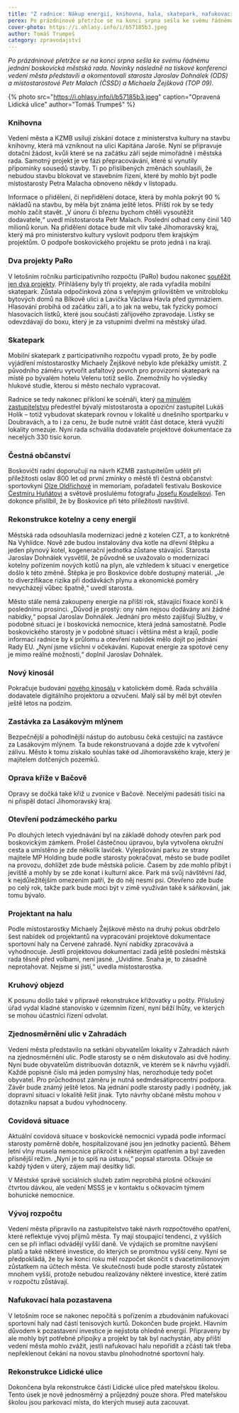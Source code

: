 ```yaml
---
title: "Z radnice: Nákup energií, knihovna, hala, skatepark, nafukovací hala či vývoj rozpočtu"
perex: Po prázdninové přetržce se na konci srpna sešla ke svému řádnému jednání boskovická městská rada. Co je nového?
cover-photo: https://i.ohlasy.info/i/b57185b3.jpeg
author: Tomáš Trumpeš
category: zpravodajství
---
```


*Po prázdninové přetržce se na konci srpna sešla ke svému řádnému jednání boskovická městská rada. Novinky následně na tiskové konferenci vedení města představili a okomentovali starosta Jaroslav Dohnálek (ODS) a místostarostové Petr Malach (ČSSD) a Michaela Žejšková (TOP 09).*

{% photo src="https://i.ohlasy.info/i/b57185b3.jpeg" caption="Opravená Lidická ulice" author="Tomáš Trumpeš" %}

### Knihovna

Vedení města a KZMB usilují získání dotace z ministerstva kultury na stavbu knihovny, která má vzniknout na ulici Kapitána Jaroše. Nyní se připravuje dotační žádost, kvůli které se na začátku září sejde mimořádně i městská rada. Samotný projekt je ve fázi přepracovávání, které si vynutily připomínky sousedů stavby. Ti po přislíbených změnách souhlasili, že nebudou stavbu blokovat ve stavebním řízení, které by mohlo být podle místostarosty Petra Malacha obnoveno někdy v listopadu. 

Informace o přidělení, či nepřidělení dotace, která by mohla pokrýt 90 % nákladů na stavbu, by měla být známa ještě letos. Příští rok by se tedy mohlo začít stavět. „V únoru či březnu bychom chtěli vysoutěžit dodavatele,“ uvedl místostarosta Petr Malach. Poslední odhad ceny činil 140 milionů korun. Na přidělení dotace bude mít vliv také Jihomoravský kraj, který má pro ministerstvo kultury vyslovit podporu třem krajským projektům. O podpoře boskovického projektu se proto jedná i na kraji.

### Dva projekty PaRo

V letošním ročníku participativního rozpočtu (PaRo) budou nakonec [soutěžit jen dva projekty](https://boskovice.pincity.cz/participativni-rozpocet/2022). Přihlášeny byly tři projekty, ale rada vyřadila mobilní skatepark. Zůstala odpočinková zóna s veřejným grilovištěm ve vnitrobloku bytových domů na Bílkově ulici a Lavička Václava Havla před gymnáziem. Hlasování probíhá od začátku září, a to jak na webu, tak fyzicky pomocí hlasovacích lístků, které jsou součástí zářijového zpravodaje. Lístky se odevzdávají do boxu, který je za vstupními dveřmi na městský úřad.

### Skatepark

Mobilní skatepark z participativního rozpočtu vypadl proto, že by podle vyjádření místostarostky Michaely Žejškové nebylo kde překážky umístit. Z původního záměru vytvořit asfaltový povrch pro provizorní skatepark na místě po bývalém hotelu Velenu totiž sešlo. Znemožnily ho výsledky hlukové studie, kterou si město nechalo vypracovat.

Radnice se tedy nakonec přikloní ke scénáři, který [na minulém zastupitelstvu](https://ohlasy.info/clanky/2022/06/zastupitelstvo.html) předestřel bývalý místostarosta a opoziční zastupitel Lukáš Holík – totiž vybudovat skatepark rovnou v lokalitě u dnešního sportparku v Doubravách, a to i za cenu, že bude nutné vrátit část dotace, která využití lokality omezuje. Nyní rada schválila dodavatele projektové dokumentace za necelých 330 tisíc korun.

### Čestná občanství

Boskovičtí radní doporučují na návrh KZMB zastupitelům udělit při příležitosti oslav 800 let od první zmínky o městě tři čestná občanství: sportovkyni [Olze Oldřichové](https://ohlasy.info/clanky/2021/08/olga-oldrichova.html) in memoriam, pořadateli festivalu Boskovice [Čestmíru Huňátovi](https://ohlasy.info/clanky/2017/05/rozhovor-hunat.html) a světově proslulému fotografu [Josefu Koudelkovi](https://ohlasy.info/clanky/2017/01/koudelka-dokument.html). Ten dokonce přislíbil, že by Boskovice při této příležitosti navštívil.

### Rekonstrukce kotelny a ceny energií

Městská rada odsouhlasila modernizaci jedné z kotelen CZT, a to konkrétně Na Vyhlídce. Nově zde budou instalovány dva kotle na dřevní štěpku a jeden plynový kotel, kogenerační jednotka zůstane stávající. Starosta Jaroslav Dohnálek vysvětlil, že původně se uvažovalo o modernizaci kotelny pořízením nových kotlů na plyn, ale vzhledem k situaci v energetice došlo k této změně. Štěpka je pro Boskovice dobře dostupný materiál. „Je to diverzifikace rizika při dodávkách plynu a ekonomické poměry nevycházejí vůbec špatně,“ uvedl starosta.

Město stále nemá zakoupeny energie na příští rok, stávající fixace končí k poslednímu prosinci. „Důvod je prostý: ony nám nejsou dodávány ani žádné nabídky,“ popsal Jaroslav Dohnálek. Jednání pro město zajišťují Služby, v podobné situaci je i boskovická nemocnice, která jedná samostatně. Podle boskovického starosty je v podobné situaci i většina měst a krajů, podle informací radnice by k průlomu a otevření nabídek mělo dojít po jednání Rady EU. „Nyní jsme všichni v očekávání. Kupovat energie za spotové ceny je mimo reálné možnosti,“ doplnil Jaroslav Dohnálek.

### Nový kinosál

Pokračuje budování [nového kinosálu](https://ohlasy.info/clanky/2022/05/druhy-kinosal.html) v katolickém domě. Rada schválila dodavatele digitálního projektoru a ozvučení. Malý sál by měl být otevřen ještě letos na podzim.

### Zastávka za Lasákovým mlýnem

Bezpečnější a pohodlnější nástup do autobusu čeká cestující na zastávce za Lasákovým mlýnem. Ta bude rekonstruovaná a dojde zde k vytvoření zálivu. Město k tomu získalo souhlas také od Jihomoravského kraje, který je majitelem dotčených pozemků.

### Oprava kříže v Bačově

Opravy se dočká také kříž u zvonice v Bačově. Necelými padesáti tisíci na ni přispěl dotací Jihomoravský kraj.

### Otevření podzámeckého parku

Po dlouhých letech vyjednávání byl na základě dohody otevřen park pod boskovickým zámkem. Prošel částečnou úpravou, byla vytvořena okružní cesta a umístěno je zde několik laviček. Vylepšování parku ze strany majitele MP Holding bude podle starosty pokračovat, město se bude podílet na provozu, dohlížet zde bude městská policie. Časem by zde mohlo přibýt i jeviště a mohly by se zde konat i kulturní akce. Park má svůj návštěvní řád, k nejdůležitějším omezením patří, že do něj nesmí psi. Otevřeno zde bude po celý rok, takže park bude moci být v zimě využíván také k sáňkování, jak tomu bývalo.

### Projektant na halu

Podle místostarostky Michaely Žejškové město na druhý pokus obdrželo šest nabídek od projektantů na vypracování projektové dokumentace sportovní haly na Červené zahradě. Nyní nabídky zpracovává a vyhodnocuje. Jestli projektovou dokumentaci zadá ještě poslední městská rada těsně před volbami, není jasné. „Uvidíme. Snaha je, to zásadně neprotahovat. Nejsme si jistí,“ uvedla místostarostka.

### Kruhový objezd

K posunu došlo také v přípravě rekonstrukce křižovatky u pošty. Příslušný úřad vydal kladné stanovisko v územním řízení, nyní běží lhůty, ve kterých se mohou účastníci řízení odvolat. 

### Zjednosměrnění ulic v Zahradách

Vedení města představilo na setkání obyvatelům lokality v Zahradách návrh na zjednosměrnění ulic. Podle starosty se o něm diskutovalo asi dvě hodiny. Nyní bude obyvatelům distribuován dotazník, ve kterém se k návrhu vyjádří. Každé popisné číslo má jeden pomyslný hlas, nerozhoduje tedy počet obyvatel. Pro průchodnost záměru je nutná sedmdesátiprocentní podpora. Závěr bude známý ještě letos. Na jednání podle starosty padly i podněty, jak dopravní situaci v lokalitě řešit jinak. Tyto návrhy občané městu mohou v dotazníku napsat a budou vyhodnoceny.

### Covidová situace

Aktuální covidová situace v boskovické nemocnici vypadá podle informací starosty poměrně dobře, hospitalizované jsou jen jednotky pacientů. Během letní vlny musela nemocnice přikročit k některým opatřením a byl zaveden přísnější režim. „Nyní je to spíš na ústupu,“ popsal starosta. Očkuje se každý týden v úterý, zájem mají desítky lidí.

V Městské správě sociálních služeb zatím neprobíhá plošné očkování čtvrtou dávkou, ale vedení MSSS je v kontaktu s očkovacím týmem bohunické nemocnice.

### Vývoj rozpočtu

Vedení města připravilo na zastupitelstvo také návrh rozpočtového opatření, které reflektuje vývoj příjmů města. Ty mají stoupající tendenci, z vyšších cen se při inflaci odvádějí vyšší daně. Ve výdajích se promítne navýšení platů a také některé investice, do kterých se promítnou vyšší ceny. Nyní se předpokládá, že by ke konci roku měl rozpočet skončit s dvacetimilionovým zůstatkem na účtech města. Ve skutečnosti bude podle starosty zůstatek mnohem vyšší, protože nebudou realizovány některé investice, které zatím v rozpočtu zůstávají.

### Nafukovací hala pozastavena

V letošním roce se nakonec nepočítá s pořízením a zbudováním nafukovací sportovní haly nad částí tenisových kurtů. Dokončen bude projekt. Hlavním důvodem k pozastavení investice je nejistota ohledně energií. Připraveny by ale mohly být potřebné přípojky a projekt by tak byl nachystán, aby příští vedení města mohlo zvážit, jestli nafukovací halu nepořídit a zčásti tak třeba nepřeklenout čekání na novou stavbu plnohodnotné sportovní haly.

### Rekonstrukce Lidické ulice

Dokončena byla rekonstrukce části Lidické ulice před mateřskou školou. Tento úsek je nově jednosměrný a průjezdný pouze shora. Před mateřskou školou jsou parkovací místa, do kterých musejí auta zacouvat.